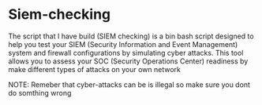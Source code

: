 # Siem-checking
The script that I have build (SIEM checking) is a bin bash script designed to help you test your SIEM (Security Information and Event Management) system and firewall configurations by simulating cyber attacks. This tool allows you to assess your SOC (Security Operations Center) readiness by make different types of attacks on your own network

NOTE: Remeber that cyber-attacks can be is illegal so make sure you dont do somthing wrong
